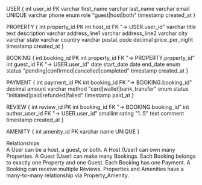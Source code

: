 USER {
    int user_id PK
    varchar first_name
    varchar last_name
    varchar email UNIQUE
    varchar phone
    enum role  "guest|host|both"
    timestamp created_at
  }

  PROPERTY {
    int property_id PK
    int host_id FK  "→ USER.user_id"
    varchar title
    text description
    varchar address_line1
    varchar address_line2
    varchar city
    varchar state
    varchar country
    varchar postal_code
    decimal price_per_night
    timestamp created_at
  }

  BOOKING {
    int booking_id PK
    int property_id FK "→ PROPERTY.property_id"
    int guest_id FK    "→ USER.user_id"
    date start_date
    date end_date
    enum status "pending|confirmed|cancelled|completed"
    timestamp created_at
  }

  PAYMENT {
    int payment_id PK
    int booking_id FK "→ BOOKING.booking_id"
    decimal amount
    varchar method "card|wallet|bank_transfer"
    enum status "initiated|paid|refunded|failed"
    timestamp paid_at
  }

  REVIEW {
    int review_id PK
    int booking_id FK     "→ BOOKING.booking_id"
    int author_user_id FK "→ USER.user_id"
    smallint rating "1..5"
    text comment
    timestamp created_at
  }

  AMENITY {
    int amenity_id PK
    varchar name UNIQUE
  }

Relationships  
A User can be a host, a guest, or both.
A Host (User) can own many Properties.
A Guest (User) can make many Bookings.
Each Booking belongs to exactly one Property and one Guest.
Each Booking has one Payment.
A Booking can receive multiple Reviews.
Properties and Amenities have a many-to-many relationship via Property_Amenity.